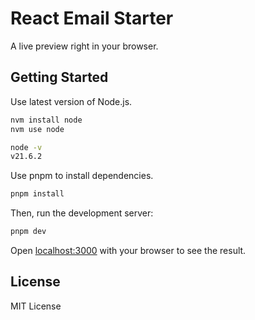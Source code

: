 # React Email Starter

A live preview right in your browser.

## Getting Started

Use latest version of Node.js.

```sh
nvm install node
nvm use node

node -v
v21.6.2
```

Use pnpm to install dependencies.

```sh
pnpm install
```

Then, run the development server:

```sh
pnpm dev
```

Open [localhost:3000](http://localhost:3000) with your browser to see the result.

## License

MIT License
